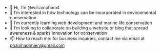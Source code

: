 - 👋 Hi, I’m @williampham4
- 👀 I’m interested in how technology can be incorporated in environmental conservation 
- 🌱 I’m currently learning web development and marine life conservation
- 💞️ I’m looking to collaborate on building a website or blog that spread awareness & sparks innovation for conservation
- 📫 How to reach me: for business inquiries, contact me via email at phamhaonhien@gmail.com

<!---
williampham4/williampham4 is a ✨ special ✨ repository because its `README.md` (this file) appears on your GitHub profile.
You can click the Preview link to take a look at your changes.
--->
